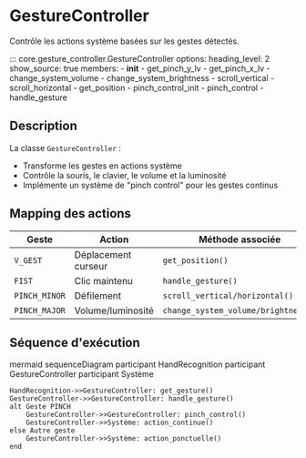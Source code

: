 # GestureController

Contrôle les actions système basées sur les gestes détectés.

::: core.gesture_controller.GestureController
    options:
      heading_level: 2
      show_source: true
      members:
        - __init__
        - get_pinch_y_lv
        - get_pinch_x_lv
        - change_system_volume
        - change_system_brightness
        - scroll_vertical
        - scroll_horizontal
        - get_position
        - pinch_control_init
        - pinch_control
        - handle_gesture

## Description

La classe `GestureController` :
- Transforme les gestes en actions système
- Contrôle la souris, le clavier, le volume et la luminosité
- Implémente un système de "pinch control" pour les gestes continus

## Mapping des actions

| Geste             | Action                          | Méthode associée                 |
|-------------------|----------------------------------|----------------------------------|
| `V_GEST`          | Déplacement curseur             | `get_position()`                 |
| `FIST`            | Clic maintenu                   | `handle_gesture()`               |
| `PINCH_MINOR`     | Défilement                      | `scroll_vertical/horizontal()`   |
| `PINCH_MAJOR`     | Volume/luminosité               | `change_system_volume/brightness()` |

## Séquence d'exécution

mermaid
sequenceDiagram
    participant HandRecognition
    participant GestureController
    participant Système
    
    HandRecognition->>GestureController: get_gesture()
    GestureController->>GestureController: handle_gesture()
    alt Geste PINCH
        GestureController->>GestureController: pinch_control()
        GestureController->>Système: action_continue()
    else Autre geste
        GestureController->>Système: action_ponctuelle()
    end
```
```
